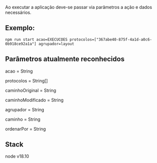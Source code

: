 Ao executar a aplicação deve-se passar via parâmetros a ação e dados necessários.

## Exemplo:
```
npm run start acao=EXECUCOES protocolos=["367abe40-875f-4a1d-a0c6-0b918ce92a1a"] agrupador=layout
```

## Parâmetros atualmente reconhecidos
acao = String 

protocolos = String[]

caminhoOriginal = String

caminhoModificado = String

agrupador = String

caminho = String

ordenarPor = String

## Stack
node v18.10